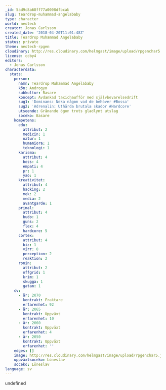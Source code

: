 ```yaml
---
_id: 5ad9c8a68ff77a0008dfbcab
slug: teardrop-muhammad-angelababy
type: character
world: neotech
creator: Jonas Carlsson
created_date: '2018-04-20T11:01:48Z'
title: Teardrop Muhammad Angelababy
status: private
theme: neotech-rpgen
cloudinary: http://res.cloudinary.com/helmgast/image/upload/rpgenchar5.jpg
license: ccby4
editors:
  - Jonas Carlsson
characterdata:
  stats:
    person:
      namn: Teardrop Muhammad Angelababy
      kön: Androgyn
      subkultur: Basare
      koncept: Avdankad taxichaufför med självbevarelsedrift
      sug1: 'Dominans: Neka någon vad de behöver #Bossa'
      sug2: 'Adrenalin: Uthärda brutala skador #Hardcore'
      utseende: Grånande ögon trots gladlynt utslag
      soceko: Basare
    kompetens:
      edu:
        attribut: 2
        medicin: 1
        natur: 1
        humaniora: 1
        teknologi: 1
      karisma:
        attribut: 4
        boss: 4
        empati: 4
        pr: 1
        yao: 1
      kreativitet:
        attribut: 4
        hacking: 2
        mek: 2
        media: 2
        avantgarde: 1
      primal:
        attribut: 4
        budo: 1
        guns: 2
        flex: 4
        hardcore: 5
      cortex:
        attribut: 4
        biz: 1
        virr: 0
        perception: 2
        reaktion: 2
      ronin:
        attribut: 2
        offgrid: 1
        krim: 1
        skugga: 1
        gatan: 1
    cv:
      - år: 2070
        kontrakt: Fraktare
        erfarenhet: 92
      - år: 2065
        kontrakt: Uppväxt
        erfarenhet: 10
      - år: 2060
        kontrakt: Uppväxt
        erfarenhet: 4
      - år: 2050
        kontrakt: Uppväxt
        erfarenhet: ''
    edges: []
    image: http://res.cloudinary.com/helmgast/image/upload/rpgenchar5.jpg
    uppväxtsoceko: Löneslav
    soceko: Löneslav
language: sv
---
```

undefined
